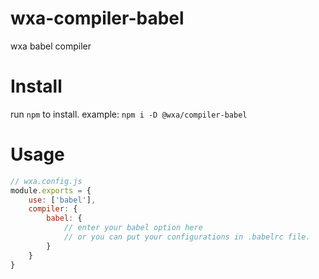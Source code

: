 # wxa-compiler-babel
wxa babel compiler

# Install 
run `npm` to install. example: `npm i -D @wxa/compiler-babel`

# Usage
```javascript
// wxa.config.js
module.exports = {
    use: ['babel'],
    compiler: {
        babel: {
            // enter your babel option here
            // or you can put your configurations in .babelrc file.
        }
    }
}
```
